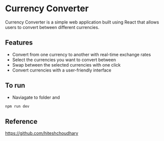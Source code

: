 # Currency Converter

Currency Converter is a simple web application built using React that allows users to convert between different currencies.

## Features

- Convert from one currency to another with real-time exchange rates
- Select the currencies you want to convert between
- Swap between the selected currencies with one click
- Convert currencies with a user-friendly interface

## To run 

- Naviagate to folder and 
``` Javascript
npm run dev
```

## Reference

https://github.com/hiteshchoudhary
